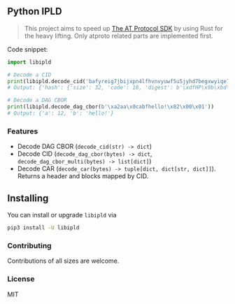 ## Python IPLD

> This project aims to speed up [The AT Protocol SDK](https://github.com/MarshalX/atproto) by using Rust for the heavy lifting. Only atproto related parts are implemented first.

Code snippet:
```python
import libipld

# Decode a CID
print(libipld.decode_cid('bafyreig7jbijxpn4lfhvnvyuwf5u5jyhd7begxwyiqe7ingwxycjdqjjoa'))
# Output: {'hash': {'size': 32, 'code': 18, 'digest': b'\xdfHP\x9b\xbd\xbcYOV\xd7\x14\xb1{N\xa7\x07\x1f\xc2C^\xd8D\t\xf44\xd6\xbe\x04\x91\xc1)p'}, 'version': 1, 'codec': 113}

# Decode a DAG CBOR
print(libipld.decode_dag_cbor(b'\xa2aa\x0cabfhello!\x82\x00\x01'))
# Output: {'a': 12, 'b': 'hello!'}
```

### Features

- Decode DAG CBOR (`decode_cid(str) -> dict`)
- Decode CID (`decode_dag_cbor(bytes) -> dict`, `decode_dag_cbor_multi(bytes) -> list[dict]`)
- Decode CAR (`decode_car(bytes) -> tuple[dict, dict[str, dict]]`). Returns a header and blocks mapped by CID. 

## Installing

You can install or upgrade `libipld` via

```bash
pip3 install -U libipld
```

### Contributing

Contributions of all sizes are welcome.

### License

MIT
